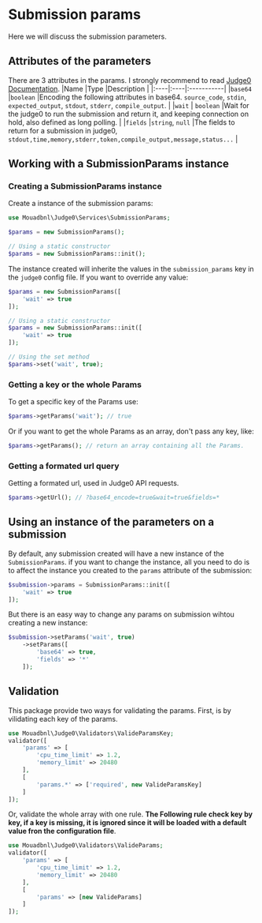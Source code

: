 # Submission params
Here we will discuss the submission parameters.

## Attributes of the parameters
There are 3 attributes in the params.
I strongly recommend to read [Judge0 Documentation](https://github.com/judge0/judge0/blob/master/docs/api/submissions/submissions.md).
|Name |Type |Description |
|:----|:----|:-----------|
|`base64` |`boolean` |Encoding the following attributes in base64. `source_code`, `stdin`, `expected_output`, `stdout`, `stderr`, `compile_output`. |
|`wait` | `boolean` |Wait for the judge0 to run the submission and return it, and keeping connection on hold, also defined as long polling. |
|`fields` |`string`, `null` |The fields to return for a submission in judge0, `stdout,time,memory,stderr,token,compile_output,message,status...` |

## Working with a SubmissionParams instance

### Creating a SubmissionParams instance
Create a instance of the submission params:
```php
use Mouadbnl\Judge0\Services\SubmissionParams;

$params = new SubmissionParams();

// Using a static constructor
$params = new SubmissionParams::init();
```
The instance created will inherite the values in the `submission_params` key in the `judge0` config file.
If you want to override any value:
```php
$params = new SubmissionParams([
    'wait' => true
]);

// Using a static constructor
$params = new SubmissionParams::init([
    'wait' => true
]);

// Using the set method
$params->set('wait', true);
```
### Getting a key or the whole Params
To get a specific key of the Params use:
```php
$params->getParams('wait'); // true
```
Or if you want to get the whole Params as an array, don't pass any key, like:
```php
$params->getParams(); // return an array containing all the Params.
```
### Getting a formated url query
Getting a formated url, used in Judge0 API requests.
```php
$params->getUrl(); // ?base64_encode=true&wait=true&fields=*
```

## Using an instance of the parameters on a submission
By default, any submission created will have a new instance of the `SubmissionParams`.
if you want to change the instance, all you need to do is to affect the instance you created to the `params` attribute of the submission:
```php
$submission->params = SubmissionParams::init([
    'wait' => true
]);
```
But there is an easy way to change any params on submission wihtou creating a new instance:
```php
$submission->setParams('wait', true)
    ->setParams([
        'base64' => true,
        'fields' => '*'
    ]);
```

## Validation
This package provide two ways for validating the params.
First, is by vilidating each key of the params.
```php
use Mouadbnl\Judge0\Validators\ValideParamsKey;
validator([
    'params' => [
        'cpu_time_limit' => 1.2,
        'memory_limit' => 20480
    ],
    [
        'params.*' => ['required', new ValideParamsKey]
    ]
]);
```
Or, validate the whole array with one rule.
**The Following rule check key by key, if a key is missing, it is ignored since it will be loaded with a default value fron the configuration file**.
```php
use Mouadbnl\Judge0\Validators\ValideParams;
validator([
    'params' => [
        'cpu_time_limit' => 1.2,
        'memory_limit' => 20480
    ],
    [
        'params' => [new ValideParams]
    ]
]);
```